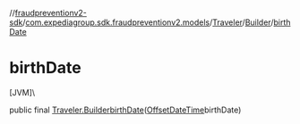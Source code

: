 //[fraudpreventionv2-sdk](../../../../index.md)/[com.expediagroup.sdk.fraudpreventionv2.models](../../index.md)/[Traveler](../index.md)/[Builder](index.md)/[birthDate](birth-date.md)

# birthDate

[JVM]\

public final [Traveler.Builder](index.md)[birthDate](birth-date.md)([OffsetDateTime](https://docs.oracle.com/javase/8/docs/api/java/time/OffsetDateTime.html)birthDate)
